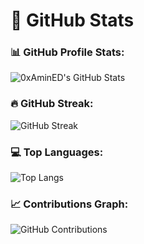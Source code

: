 <!--
**0xAminED/0xAminED** is a ✨ _special_ ✨ repository because its `README.md` (this file) appears on your GitHub profile.

Here are some ideas to get you started:

- 🔭 I’m currently working on ...
- 🌱 I’m currently learning ...
- 👯 I’m looking to collaborate on ...
- 🤔 I’m looking for help with ...
- 💬 Ask me about ...
- 📫 How to reach me: ...
- 😄 Pronouns: ...
- ⚡ Fun fact: ...
-->

# 🚀 GitHub Stats

### 📊 GitHub Profile Stats:
![0xAminED's GitHub Stats](https://github-readme-stats.vercel.app/api?username=0xAminED&show_icons=true&hide_title=true&count_private=true&hide=prs&theme=github_dark)

### 🔥 GitHub Streak:
![GitHub Streak](https://github-readme-streak-stats.herokuapp.com/?user=0xAminED&theme=monokai)

### 💻 Top Languages:
![Top Langs](https://github-readme-stats.vercel.app/api/top-langs/?username=0xAminED&langs_count=10&layout=compact&theme=github_dark)

### 📈 Contributions Graph:
![GitHub Contributions](https://github-readme-activity-graph.cyclic.app/graph?username=0xAminED&theme=tokyo-night)




